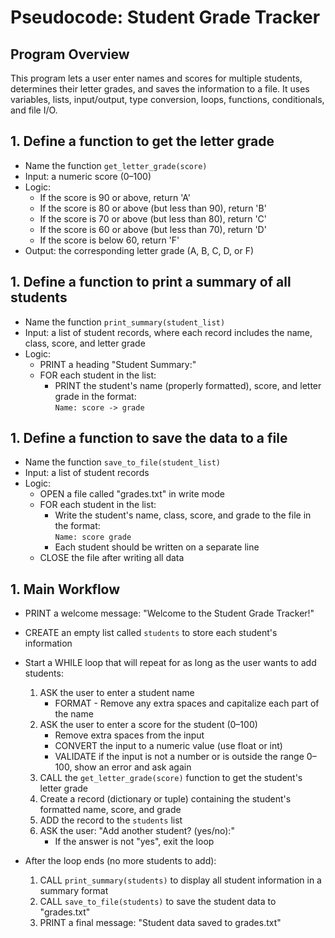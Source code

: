 # Pseudocode: Student Grade Tracker

## Program Overview

This program lets a user enter names and scores for multiple students, determines their letter grades, and saves the information to a file. It uses variables, lists, input/output, type conversion, loops, functions, conditionals, and file I/O.

## 1. Define a function to get the letter grade

- Name the function `get_letter_grade(score)`
- Input: a numeric score (0–100)
- Logic:
    - If the score is 90 or above, return 'A'
    - If the score is 80 or above (but less than 90), return 'B'
    - If the score is 70 or above (but less than 80), return 'C'
    - If the score is 60 or above (but less than 70), return 'D'
    - If the score is below 60, return 'F'
- Output: the corresponding letter grade (A, B, C, D, or F)



## 1. Define a function to print a summary of all students

- Name the function `print_summary(student_list)`
- Input: a list of student records, where each record includes the name, class, score, and letter grade
- Logic:
    - PRINT a heading "Student Summary:"
    - FOR each student in the list:
        - PRINT the student's name (properly formatted), score, and letter grade in the format:  
          `Name: score -> grade`



## 1. Define a function to save the data to a file

- Name the function `save_to_file(student_list)`
- Input: a list of student records
- Logic:
    - OPEN a file called "grades.txt" in write mode
    - FOR each student in the list:
        - Write the student's name, class, score, and grade to the file in the format:  
          `Name: score grade`
        - Each student should be written on a separate line
    - CLOSE the file after writing all data



## 1. Main Workflow

- PRINT a welcome message: "Welcome to the Student Grade Tracker!"
- CREATE an empty list called `students` to store each student's information
- Start a WHILE loop that will repeat for as long as the user wants to add students:
    1. ASK the user to enter a student name
        - FORMAT - Remove any extra spaces and capitalize each part of the name 
    1. ASK the user to enter a score for the student (0–100)
        - Remove extra spaces from the input
        - CONVERT the input to a numeric value (use float or int)
        - VALIDATE if the input is not a number or is outside the range 0–100, show an error and ask again
    1. CALL the `get_letter_grade(score)` function to get the student's letter grade
    1. Create a record (dictionary or tuple) containing the student's formatted name, score, and grade
    1. ADD the record to the `students` list
    1. ASK the user: "Add another student? (yes/no):"
        - If the answer is not "yes", exit the loop

- After the loop ends (no more students to add):
    1. CALL `print_summary(students)` to display all student information in a summary format
    1. CALL `save_to_file(students)` to save the student data to "grades.txt"
    1. PRINT a final message: "Student data saved to grades.txt"